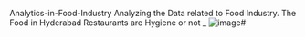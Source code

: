 Analytics-in-Food-Industry
Analyzing the Data related to Food Industry. The Food in Hyderabad Restaurants are Hygiene or not
_
![image](https://github.com/madisettysaiajit/Analytics-in-Food-Industry/assets/170617401/2e964873-ac2c-4d33-8faf-d846f0d3d2aa)#
